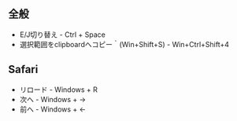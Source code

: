 ## 全般
* E/J切り替え - Ctrl + Space
* 選択範囲をclipboardへコピー｀(Win+Shift+S) - Win+Ctrl+Shift+4
## Safari
* リロード - Windows + R
* 次へ - Windows + →
* 前へ - Windows + ←


